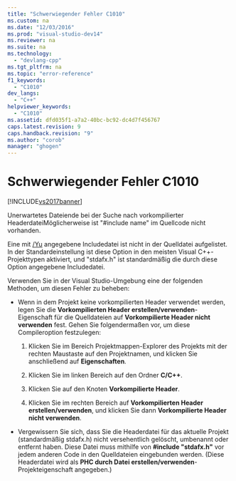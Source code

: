 ```yaml
---
title: "Schwerwiegender Fehler C1010"
ms.custom: na
ms.date: "12/03/2016"
ms.prod: "visual-studio-dev14"
ms.reviewer: na
ms.suite: na
ms.technology: 
  - "devlang-cpp"
ms.tgt_pltfrm: na
ms.topic: "error-reference"
f1_keywords: 
  - "C1010"
dev_langs: 
  - "C++"
helpviewer_keywords: 
  - "C1010"
ms.assetid: dfd035f1-a7a2-40bc-bc92-dc4d7f456767
caps.latest.revision: 9
caps.handback.revision: "9"
ms.author: "corob"
manager: "ghogen"
---
```

# Schwerwiegender Fehler C1010
[!INCLUDE[vs2017banner](../../assembler/inline/includes/vs2017banner.md)]

Unerwartetes Dateiende bei der Suche nach vorkompilierter HeaderdateiMöglicherweise ist "\#include name" im Quellcode nicht vorhanden.  
  
 Eine mit [\/Yu](../../build/reference/yu-use-precompiled-header-file.md) angegebene Includedatei ist nicht in der Quelldatei aufgelistet.  In der Standardeinstellung ist diese Option in den meisten Visual C\+\+\-Projekttypen aktiviert, und "stdafx.h" ist standardmäßig die durch diese Option angegebene Includedatei.  
  
 Verwenden Sie in der Visual Studio\-Umgebung eine der folgenden Methoden, um diesen Fehler zu beheben:  
  
-   Wenn in dem Projekt keine vorkompilierten Header verwendet werden, legen Sie die **Vorkompilierten Header erstellen\/verwenden**\-Eigenschaft für die Quelldateien auf **Vorkompilierte Header nicht verwenden** fest.  Gehen Sie folgendermaßen vor, um diese Compileroption festzulegen:  
  
    1.  Klicken Sie im Bereich Projektmappen\-Explorer des Projekts mit der rechten Maustaste auf den Projektnamen, und klicken Sie anschließend auf **Eigenschaften**.  
  
    2.  Klicken Sie im linken Bereich auf den Ordner **C\/C\+\+**.  
  
    3.  Klicken Sie auf den Knoten **Vorkompilierte Header**.  
  
    4.  Klicken Sie im rechten Bereich auf **Vorkompilierten Header erstellen\/verwenden**, und klicken Sie dann **Vorkompilierte Header nicht verwenden**.  
  
-   Vergewissern Sie sich, dass Sie die Headerdatei für das aktuelle Projekt \(standardmäßig stdafx.h\) nicht versehentlich gelöscht, umbenannt oder entfernt haben.  Diese Datei muss mithilfe von **\#include "stdafx.h"** vor jedem anderen Code in den Quelldateien eingebunden werden. \(Diese Headerdatei wird als **PHC durch Datei erstellen\/verwenden**\-Projekteigenschaft angegeben.\)